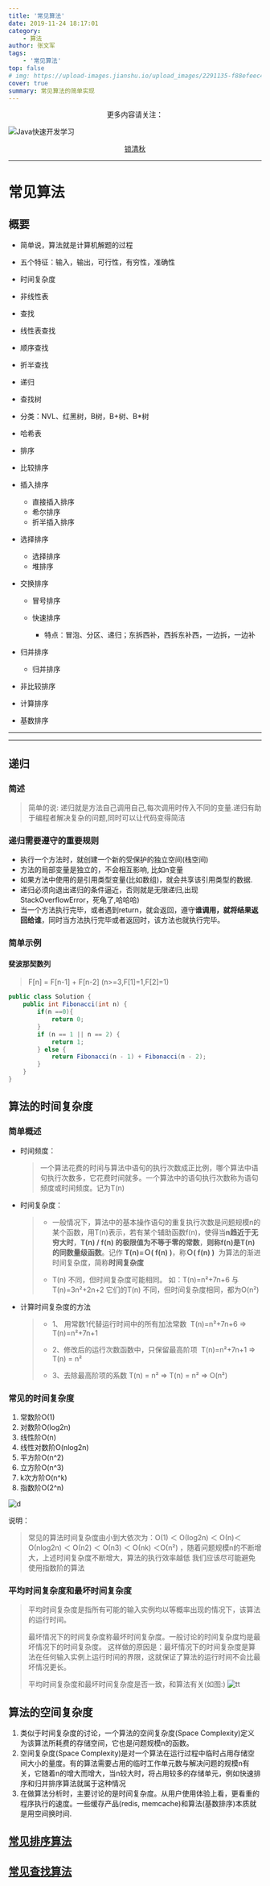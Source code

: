 ```yaml
---
title: '常见算法'
date: 2019-11-24 18:17:01
category: 
    - 算法
author: 张文军
tags: 
    - '常见算法'
top: false
# img: https://upload-images.jianshu.io/upload_images/2291135-f88efeec448e959e?imageMogr2/auto-orient/strip|imageView2/2/w/463/format/webp
cover: true
summary: 常见算法的简单实现
---
```


<center>更多内容请关注：</center>

![Java快速开发学习](https://zhangwenjun-1258908231.cos.ap-nanjing.myqcloud.com/njauit/1586869254.png)

<center><a href="https://wjhub.gitee.io">锁清秋</a></center>

----
# 常见算法




## 概要

- 简单说，算法就是计算机解题的过程
- 五个特征：输入，输出，可行性，有穷性，准确性

- 时间复杂度


- 非线性表

- 查找

- 线性表查找

- 顺序查找
- 折半查找

- 递归 

- 查找树

- 分类：NVL、红黑树，B树，B+树、B*树

- 哈希表

- 排序

- 比较排序

- 插入排序

	- 直接插入排序
	- 希尔排序
	- 折半插入排序

- 选择排序

	- 选择排序
	- 堆排序

- 交换排序

	- 冒号排序
	- 快速排序

		- 特点：冒泡、分区、递归；东拆西补，西拆东补西，一边拆，一边补

- 归并排序

  - 归并排序
- 非比较排序

- 计算排序
- 基数排序
  
---
---
## 递归

### 简述

> 简单的说: 递归就是方法自己调用自己,每次调用时传入不同的变量.递归有助于编程者解决复杂的问题,同时可以让代码变得简洁

### 递归需要遵守的重要规则

- 执行一个方法时，就创建一个新的受保护的独立空间(栈空间)
- 方法的局部变量是独立的，不会相互影响, 比如n变量
- 如果方法中使用的是引用类型变量(比如数组)，就会共享该引用类型的数据.
- 递归必须向退出递归的条件逼近，否则就是无限递归,出现StackOverflowError，死龟了,哈哈哈)
- 当一个方法执行完毕，或者遇到return，就会返回，遵守**谁调用，就将结果返回给谁**，同时当方法执行完毕或者返回时，该方法也就执行完毕。
  
### 简单示例

#### 斐波那契数列
> F[n] = F[n-1] + F[n-2]   (n>=3,F[1]=1,F[2]=1)

```java
public class Solution {
    public int Fibonacci(int n) {
        if(n ==0){
            return 0;
        }
        if (n == 1 || n == 2) {
            return 1;
        } else {
            return Fibonacci(n - 1) + Fibonacci(n - 2);
        }     
    }
}
```

## 算法的时间复杂度

### 简单概述

- 时间频度：

  >一个算法花费的时间与算法中语句的执行次数成正比例，哪个算法中语句执行次数多，它花费时间就多。一个算法中的语句执行次数称为语句频度或时间频度。记为T(n)

- 时间复杂度：
  > - 一般情况下，算法中的基本操作语句的重复执行次数是问题规模n的某个函数，用T(n)表示，若有某个辅助函数f(n)，使得当**n趋近于无穷大时**，**T(n) / f(n) 的极限值为不等于零的常数**，**则称f(n)是T(n)的同数量级函数**。记作 **T(n)=Ｏ( f(n) )**，称**Ｏ( f(n) )**  为算法的渐进时间复杂度，简称**时间复杂度**
  >
  > - T(n) 不同，但时间复杂度可能相同。 如：T(n)=n²+7n+6 与 T(n)=3n²+2n+2 它们的T(n) 不同，但时间复杂度相同，都为O(n²)
  >

- 计算时间复杂度的方法
  > - 1、 用常数1代替运行时间中的所有加法常数  T(n)=n²+7n+6  => T(n)=n²+7n+1
  >
  > - 2、修改后的运行次数函数中，只保留最高阶项  T(n)=n²+7n+1 => T(n) = n²
  >
  > - 3、去除最高阶项的系数 T(n) = n² => T(n) = n² => O(n²)

### 常见的时间复杂度

1. 常数阶O(1)
2. 对数阶O(log2n)
3. 线性阶O(n)
4. 线性对数阶O(nlog2n)
5. 平方阶O(n^2)
6. 立方阶O(n^3)
7. k次方阶O(n^k)
8. 指数阶O(2^n)

  ![d](/images/图片6.png)

 说明：
 > 常见的算法时间复杂度由小到大依次为：Ο(1) ＜ Ο(log2n) ＜ Ο(n)＜ Ο(nlog2n) ＜ Ο(n2) ＜ Ο(n3) ＜ Ο(nk) ＜Ο(n²) ，随着问题规模n的不断增大，上述时间复杂度不断增大，算法的执行效率越低
 > 我们应该尽可能避免使用指数阶的算法

### 平均时间复杂度和最坏时间复杂度

> 平均时间复杂度是指所有可能的输入实例均以等概率出现的情况下，该算法的运行时间。
>
> 最坏情况下的时间复杂度称最坏时间复杂度。一般讨论的时间复杂度均是最坏情况下的时间复杂度。 这样做的原因是：最坏情况下的时间复杂度是算法在任何输入实例上运行时间的界限，这就保证了算法的运行时间不会比最坏情况更长。
>
>平均时间复杂度和最坏时间复杂度是否一致，和算法有关(如图:)
  ![tt](/images/图片7.png)

## 算法的空间复杂度

   1. 类似于时间复杂度的讨论，一个算法的空间复杂度(Space Complexity)定义为该算法所耗费的存储空间，它也是问题规模n的函数。
   2. 空间复杂度(Space Complexity)是对一个算法在运行过程中临时占用存储空间大小的量度。有的算法需要占用的临时工作单元数与解决问题的规模n有关，它随着n的增大而增大，当n较大时，将占用较多的存储单元，例如快速排序和归并排序算法就属于这种情况
   3. 在做算法分析时，主要讨论的是时间复杂度。从用户使用体验上看，更看重的程序执行的速度。一些缓存产品(redis, memcache)和算法(基数排序)本质就是用空间换时间.

## [常见排序算法](http://www.njauwen.xyz/object-object-chang-jian-pai-xu-suan-fa/)

## [常见查找算法](http://www.njauwen.xyz/object-object-chang-jian-cha-zhao-suan-fa/)
